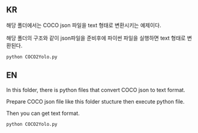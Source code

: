 ## KR

해당 폴더에서는 COCO json 파일을 text 형태로 변환시키는 예제이다.

해당 폴더의 구조와 같이 json파일을 준비후에 파이썬 파일을 실행하면 text 형태로 변환된다.

    python COCO2Yolo.py   


## EN

In this folder, there is python files that convert COCO json to text format.

Prepare COCO json file like this folder stucture then execute python file.

Then you can get text format.

    python COCO2Yolo.py   

